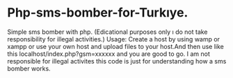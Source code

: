 # Php-sms-bomber-for-Turkıye.
Simple sms bomber with php. (Edicational purposes only ı do not take responsibility for illegal activities.)
Usage: Create a host by using wamp or xampp or use your own host and upload files to your host.And then use like this localhost/index.php?gsm=xxxxxx and you are good to go.
I am not responsible for illegal activites this code is just for understanding how a sms bomber works.

